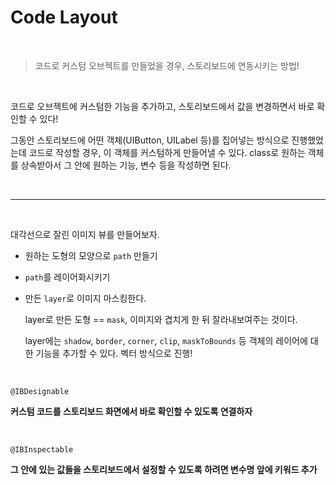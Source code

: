 # Code Layout

<br>

> 코드로 커스텀 오브젝트를 만들었을 경우, 스토리보드에 연동시키는 방법!

<br>

코드로 오브젝트에 커스텀한 기능을 추가하고, 스토리보드에서 값을 변경하면서 바로 확인할 수 있다!

그동안 스토리보드에 어떤 객체(UIButton, UILabel 등)를 집어넣는 방식으로 진행했었는데 코드로 작성할 경우, 이 객체를 커스텀하게 만들어낼 수 있다. class로 원하는 객체를 상속받아서 그 안에 원하는 기능, 변수 등을 작성하면 된다.

<br>

---

<br>

대각선으로 잘린 이미지 뷰를 만들어보자.

- 원하는 도형의 모양으로 `path` 만들기

- `path`를 레이어화시키기

- 만든 `layer`로 이미지 마스킹한다.
    
    layer로 만든 도형 == `mask`, 이미지와 겹치게 한 뒤 잘라내보여주는 것이다.
    
    layer에는 `shadow`, `border`, `corner`, `clip`, `maskToBounds` 등 객체의 레이어에 대한 기능을 추가할 수 있다. 벡터 방식으로 진행!


<br>


`@IBDesignable`

**커스텀 코드를 스토리보드 화면에서 바로 확인할 수 있도록 연결하자**

<br>

`@IBInspectable`

**그 안에 있는 값들을 스토리보드에서 설정할 수 있도록 하려면 변수명 앞에 키워드 추가**
